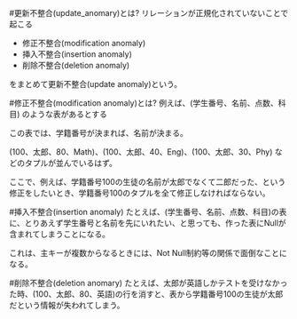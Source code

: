 #更新不整合(update_anomary)とは?
リレーションが正規化されていないことで起こる

- 修正不整合(modification anomaly)
- 挿入不整合(insertion anomaly)
- 削除不整合(deletion anomaly)

をまとめて更新不整合(update anomaly)という。

#修正不整合(modification anomaly)とは?
例えば、(学生番号、名前、点数、科目)
のような表があるとする

この表では、学籍番号が決まれば、名前が決まる。

(100、太郎、80、Math)、(100、太郎、40、Eng)、(100、太郎、30、Phy)
などのタプルが並んでいるはず。

ここで、例えば、学籍番号100の生徒の名前が太郎でなくて二郎だった、という修正をしたいとき、学籍番号100のタプルを全て修正しなければならない。

#挿入不整合(insertion anomaly)
たとえば、(学生番号、名前、点数、科目)の表に、とりあえず学生番号と名前を先にいれたい、と思っても、作った表にNullが含まれてしまうことになる。

これは、主キーが複数からなるときには、Not Null制約等の関係で面倒なことになる。

#削除不整合(deletion anomary)
たとえば、太郎が英語しかテストを受けなかった時、(100、太郎、80、英語)の行を消すと、表から学籍番号100の生徒が太郎だという情報が失われてしまう。
